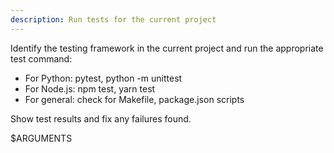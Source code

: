```yaml
---
description: Run tests for the current project
---
```


Identify the testing framework in the current project and run the appropriate test command:
- For Python: pytest, python -m unittest
- For Node.js: npm test, yarn test
- For general: check for Makefile, package.json scripts

Show test results and fix any failures found.

$ARGUMENTS